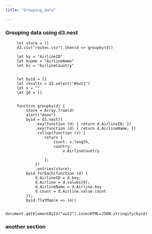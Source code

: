 ```yaml
---
title: "Grouping_data"

---
```

### Grouping data using d3.nest


    
         let store = []
         d3.csv("routes.csv").then(d => groupby(d))

         let ky = "AirlineID"
         let kname = "AirlineName"
         let kc = "AirlineCountry"


         let byid = []
         let results = d3.select("#out1")
         let x = ""
         let gd = []


         function groupby(d) {
             store = Array.from(d)
             alert("done")
             byid = d3.nest()
                 .key(function (d) { return d.AirlineID; })
                 .key(function (d) { return d.AirlineName; })
                 .rollup(function (v) {
                     return {
                         count: v.length,
                         country:
                             v.AirlineCountry

                     };
                 })
                 .entries(store);
             byid.forEach(function (d) {
                 d.AirlineID = d.key;
                 d.Airline = d.values[0];
                 d.AirlineName = d.Airline.key
                 d.count = d.Airline.value.count
             });
             byid.flatMap(e => (e))

             document.getElementById("out2").innerHTML=JSON.stringify(byid)

### another section
